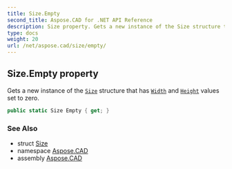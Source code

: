 ```yaml
---
title: Size.Empty
second_title: Aspose.CAD for .NET API Reference
description: Size property. Gets a new instance of the Size structure that has Width and Height values set to zero
type: docs
weight: 20
url: /net/aspose.cad/size/empty/
---
```

## Size.Empty property

Gets a new instance of the [`Size`](../) structure that has [`Width`](../width/) and [`Height`](../height/) values set to zero.

```csharp
public static Size Empty { get; }
```

### See Also

* struct [Size](../)
* namespace [Aspose.CAD](../../size/)
* assembly [Aspose.CAD](../../../)


